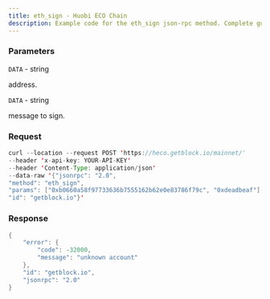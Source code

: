 ```yaml
---
title: eth_sign - Huobi ECO Chain
description: Example code for the eth_sign json-rpc method. Сomplete guide on how to use eth_sign json-rpc in GetBlock.io Web3 documentation.
---
```


### Parameters


`DATA` - string

address.

`DATA` - string

message to sign.

### Request

``` java
curl --location --request POST 'https://heco.getblock.io/mainnet/' 
--header 'x-api-key: YOUR-API-KEY' 
--header 'Content-Type: application/json' 
--data-raw '{"jsonrpc": "2.0",
"method": "eth_sign",
"params": ["0xb0660a58f97733636b7555162b62e0e83786f79c", "0xdeadbeaf"],
"id": "getblock.io"}'
```

###  Response

``` java
{
    "error": {
        "code": -32000,
        "message": "unknown account"
    },
    "id": "getblock.io",
    "jsonrpc": "2.0"
}
```

